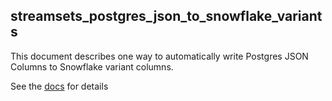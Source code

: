 ## streamsets_postgres_json_to_snowflake_variants

This document describes one way to automatically write Postgres JSON Columns to Snowflake variant columns.

See the [docs](docs/Using_StreamSets_to_Write_Postgres_JSON_Columns_to_Snowflake_Variants) for details
